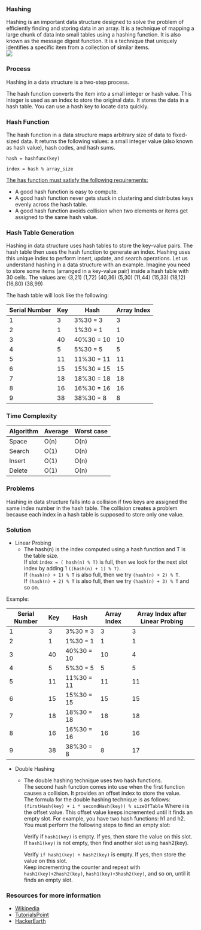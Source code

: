 ### Hashing

Hashing is an important data structure designed to solve the problem of efficiently finding and storing data in an array. It is a technique of mapping a large chunk of data into small tables using a hashing function. It is also known as the message digest function. 
It is a technique that uniquely identifies a specific item from a collection of similar items.
<br>
<img src = "https://encrypted-tbn0.gstatic.com/images?q=tbn:ANd9GcRArVLOkUUEu3PbJ2W5Nl5Deovck78vLFbW7Q&usqp=CAU" />
### Process

Hashing in a data structure is a two-step process.

The hash function converts the item into a small integer or hash value. This integer is used as an index to store the original data.
It stores the data in a hash table. You can use a hash key to locate data quickly.

### Hash Function

The hash function in a data structure maps arbitrary size of data to fixed-sized data. It returns the following values:  a small integer value (also known as hash value), hash codes, and hash sums.

```hash = hashfunc(key)```

```index = hash % array_size```

<u>The has function must satisfy the following requirements:</u>

- A good hash function is easy to compute.
- A good hash function never gets stuck in clustering and distributes keys evenly across the hash table.
- A good hash function avoids collision when two elements or items get assigned to the same hash value.

### Hash Table Generation

Hashing in data structure uses hash tables to store the key-value pairs. The hash table then uses the hash function to generate an index. Hashing uses this unique index to perform insert, update, and search operations.
Let us understand hashing in a data structure with an example. Imagine you need to store some items (arranged in a key-value pair) inside a hash table with 30 cells.
The values are: (3,21) (1,72) (40,36) (5,30) (11,44) (15,33) (18,12) (16,80) (38,99)

The hash table will look like the following:

|Serial Number |	Key	   |      Hash     | Array Index |
|--------------|---------|---------------|-------------|
|       1	     |   3	   |   3%30 = 3    |      3      |
|       2	     |   1     |   1%30 = 1	   |      1      |
|       3	     |   40	   |   40%30 = 10	 |      10     |
|       4	     |    5	   |    5%30 = 5	 |      5      |
|       5	     |   11	   |   11%30 = 11  |      11     |
|       6	     |   15	   |   15%30 = 15  |      15     |
|       7	     |   18	   |   18%30 = 18	 |      18     |
|       8	     |   16	   |   16%30 = 16	 |      16     |
|       9	     |   38	   |   38%30 = 8	 |       8     |

### Time Complexity

|Algorithm		|Average	|Worst case|
|-------------|---------|----------|
|Space		    |O(n)	|O(n)|
|Search		    |O(1)	|O(n)|
|Insert		    |O(1)	|O(n)|
|Delete		    |O(1)	|O(n)|

### Problems

Hashing in data structure falls into a collision if two keys are assigned the same index number in the hash table. The collision creates a problem because each index in a hash table is supposed to store only one value.

### Solution
- Linear Probing
  -  The hash(n) is the index computed using a hash function and T is the table size.<br>
     If slot ```index = ( hash(n) % T)``` is full, then we look for the next slot index by adding 1 ```((hash(n) + 1) % T)```. <br>
     If ```(hash(n) + 1) % T``` is also full, then we try ```(hash(n) + 2) % T```. <br>
     If ```(hash(n) + 2) % T``` is also full, then we try ```(hash(n) + 3) % T``` and so on.
     
Example:

|Serial Number |	Key	   |      Hash     | Array Index |  Array Index after Linear Probing |
|--------------|---------|---------------|-------------|-----------------------------------|
|       1	     |   3	   |   3%30 = 3    |      3      |                 3                 |
|       2	     |   1     |   1%30 = 1	   |      1      |                 1                 |
|       3	     |   40	   |   40%30 = 10	 |      10     |                 4                 |
|       4	     |    5	   |    5%30 = 5	 |      5      |                 5                 |
|       5	     |   11	   |   11%30 = 11  |      11     |                 11                |
|       6	     |   15	   |   15%30 = 15  |      15     |                 15                |
|       7	     |   18	   |   18%30 = 18	 |      18     |                 18                |
|       8	     |   16	   |   16%30 = 16	 |      16     |                 16                |
|       9	     |   38	   |   38%30 = 8	 |       8     |                 17                |

- Double Hashing
  - The double hashing technique uses two hash functions. <br>
    The second hash function comes into use when the first function causes a collision. It provides an offset index to store the value.<br>
    The formula for the double hashing technique is as follows: <br>
    ``` (firstHash(key) + i * secondHash(key)) % sizeOfTable ```
    Where i is the offset value. This offset value keeps incremented until it finds an empty slot.
    For example, you have two hash functions: h1 and h2. You must perform the following steps to find an empty slot:<br>
    
    Verify if ```hash1(key)``` is empty. If yes, then store the value on this slot.<br>
    If ```hash1(key)``` is not empty, then find another slot using hash2(key).<br>
    
    Verify ```if hash1(key) + hash2(key)``` is empty. If yes, then store the value on this slot.<br>
    Keep incrementing the counter and repeat with ```hash1(key)+2hash2(key)```, ```hash1(key)+3hash2(key)```, and so on, until it finds an empty slot.

### Resources for more information

- [Wikipedia](https://en.wikipedia.org/wiki/Hash_table#:~:text=In%20computing%2C%20a%20hash%20table,desired%20value%20can%20be%20found)
- [TutorialsPoint](https://www.tutorialspoint.com/data_structures_algorithms/hash_data_structure.htm)
- [HackerEarth](https://www.hackerearth.com/practice/data-structures/hash-tables/basics-of-hash-tables/tutorial/)


